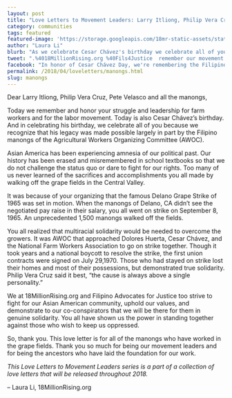 ```yaml
---
layout: post
title: "Love Letters to Movement Leaders: Larry Itliong, Philip Vera Cruz, Pete Velasco & manongs"
category: communities
tags: featured
featured-image: 'https://storage.googleapis.com/18mr-static-assets/static/images/featured/2018-03-31-manongs.jpg'
author: "Laura Li"
blurb: "As we celebrate Cesar Chávez's birthday we celebrate all of you because we recognize that his legacy was made possible largely in part by the Filipino manongs of the Agricultural Workers Organizing Committee. "
tweet: ".%4018MillionRising.org %40Fils4Justice  remember our movement leaders with a letter to Larry Itliong, Philip Vera Cruz, Pete Velasco & all the manongs %23LoveLetterstoMovementLeaders %23CesarChavezDay"
facebook: "In honor of Cesar Chávez Day, we're remembering the Filipino manongs that helped make his legacy possible."
permalink: /2018/04/loveletters/manongs.html
slug: manongs
---
```

Dear Larry Itliong, Philip Vera Cruz, Pete Velasco and all the manongs,

Today we remember and honor your struggle and leadership for farm workers and for the labor movement. Today is also Cesar Chávez’s birthday. And in celebrating his birthday, we celebrate all of you because we recognize that his legacy was made possible largely in part by the Filipino manongs of the Agricultural Workers Organizing Committee (AWOC).

Asian America has been experiencing amnesia of our political past. Our history has been erased and misremembered in school textbooks so that we do not challenge the status quo or dare to fight for our rights. Too many of us never learned of the sacrifices and accomplishments you all made by walking off the grape fields in the Central Valley.

It was because of your organizing that the famous Delano Grape Strike of 1965 was set in motion. When the manongs of Delano, CA didn’t see the negotiated pay raise in their salary, you all went on strike on September 8, 1965. An unprecedented 1,500 manongs walked off the fields.

You all realized that multiracial solidarity would be needed to overcome the growers. It was AWOC that approached Dolores Huerta, Cesar Chávez, and the  National Farm Workers Association to go on strike together. Though it took years and a national boycott to resolve the strike, the first union contracts were signed on July 29,1970. Those who had stayed on strike lost their homes and most of their possessions, but demonstrated true solidarity. Philip Vera Cruz said it best, “the cause is always above a single personality.”

We at 18MillionRising.org and Filipino Advocates for Justice too strive to fight for our Asian American community, uphold our values, and demonstrate to our co-conspirators that we will be there for them in genuine solidarity. You all have shown us the power in standing together against those who wish to keep us oppressed.

So, thank you. This love letter is for all of the manongs who have worked in the grape fields. Thank you so much for being our movement leaders and for being the ancestors who have laid the foundation for our work.

_This Love Letters to Movement Leaders series is a part of a collection of love letters that will be released throughout 2018._

– Laura Li, 18MillionRising.org
